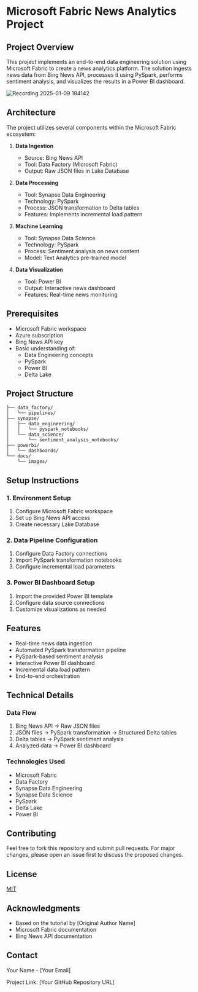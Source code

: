 # Microsoft Fabric News Analytics Project

## Project Overview
This project implements an end-to-end data engineering solution using Microsoft Fabric to create a news analytics platform. The solution ingests news data from Bing News API, processes it using PySpark, performs sentiment analysis, and visualizes the results in a Power BI dashboard.

![Recording 2025-01-09 184142](https://github.com/user-attachments/assets/7c0e0bb2-b09a-447f-a4a4-214dda9e2c93)


## Architecture
The project utilizes several components within the Microsoft Fabric ecosystem:

1. **Data Ingestion**
   - Source: Bing News API
   - Tool: Data Factory (Microsoft Fabric)
   - Output: Raw JSON files in Lake Database

2. **Data Processing**
   - Tool: Synapse Data Engineering
   - Technology: PySpark
   - Process: JSON transformation to Delta tables
   - Features: Implements incremental load pattern

3. **Machine Learning**
   - Tool: Synapse Data Science
   - Technology: PySpark
   - Process: Sentiment analysis on news content
   - Model: Text Analytics pre-trained model

4. **Data Visualization**
   - Tool: Power BI
   - Output: Interactive news dashboard
   - Features: Real-time news monitoring

## Prerequisites
- Microsoft Fabric workspace
- Azure subscription
- Bing News API key
- Basic understanding of:
  - Data Engineering concepts
  - PySpark
  - Power BI
  - Delta Lake

## Project Structure
```
├── data_factory/
│   └── pipelines/
├── synapse/
│   ├── data_engineering/
│   │   └── pyspark_notebooks/
│   └── data_science/
│       └── sentiment_analysis_notebooks/
├── powerbi/
│   └── dashboards/
└── docs/
    └── images/
```

## Setup Instructions

### 1. Environment Setup
1. Configure Microsoft Fabric workspace
2. Set up Bing News API access
3. Create necessary Lake Database

### 2. Data Pipeline Configuration
1. Configure Data Factory connections
2. Import PySpark transformation notebooks
3. Configure incremental load parameters

### 3. Power BI Dashboard Setup
1. Import the provided Power BI template
2. Configure data source connections
3. Customize visualizations as needed

## Features
- Real-time news data ingestion
- Automated PySpark transformation pipeline
- PySpark-based sentiment analysis
- Interactive Power BI dashboard
- Incremental data load pattern
- End-to-end orchestration

## Technical Details

### Data Flow
1. Bing News API → Raw JSON files
2. JSON files → PySpark transformation → Structured Delta tables
3. Delta tables → PySpark sentiment analysis
4. Analyzed data → Power BI dashboard

### Technologies Used
- Microsoft Fabric
- Data Factory
- Synapse Data Engineering
- Synapse Data Science
- PySpark
- Delta Lake
- Power BI

## Contributing
Feel free to fork this repository and submit pull requests. For major changes, please open an issue first to discuss the proposed changes.

## License
[MIT](https://choosealicense.com/licenses/mit/)

## Acknowledgments
- Based on the tutorial by [Original Author Name]
- Microsoft Fabric documentation
- Bing News API documentation

## Contact
Your Name - [Your Email]

Project Link: [Your GitHub Repository URL]
